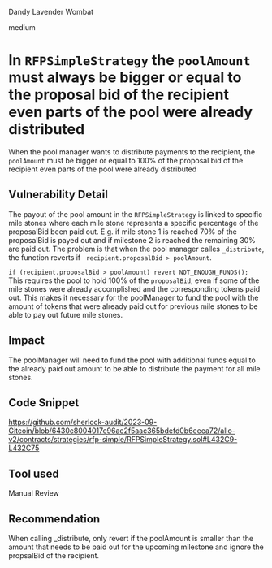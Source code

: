 Dandy Lavender Wombat

medium

# In `RFPSimpleStrategy` the `poolAmount` must always be bigger or equal to the proposal bid of the recipient even parts of the pool were already distributed

When the pool manager wants to distribute payments to the recipient, the `poolAmount` must be bigger or equal to 100% of the proposal bid of the recipient even parts of the pool were already distributed


## Vulnerability Detail

The payout of the pool amount in the `RFPSimpleStrategy` is linked to specific mile stones where each mile stone represents a specific percentage of the proposalBid been paid out. E.g. if mile stone 1 is reached 70% of the proposalBid is payed out and if milestone 2 is reached the remaining 30% are paid out. The problem is that when the pool manager calles `_distribute`, the function reverts if 
` recipient.proposalBid > poolAmount`. 

` if (recipient.proposalBid > poolAmount) revert NOT_ENOUGH_FUNDS(); `
This requires the pool to hold 100% of the `proposalBid`, even if some of the mile stones were already accomplished and the corresponding tokens paid out. This makes it necessary for the poolManager to fund the pool with the amount of tokens that were already paid out for previous mile stones to be able to pay out future mile stones.  

## Impact

The poolManager will need to fund the pool with additional funds equal to the already paid out amount to be able to distribute the payment for all mile stones.

## Code Snippet

https://github.com/sherlock-audit/2023-09-Gitcoin/blob/6430c8004017e96ae2f5aac365bdefd0b6eeea72/allo-v2/contracts/strategies/rfp-simple/RFPSimpleStrategy.sol#L432C9-L432C75



## Tool used

Manual Review

## Recommendation

When calling _distribute, only revert if the poolAmount is smaller than the amount that needs to be paid out for the upcoming milestone and ignore the propsalBid of the recipient.  